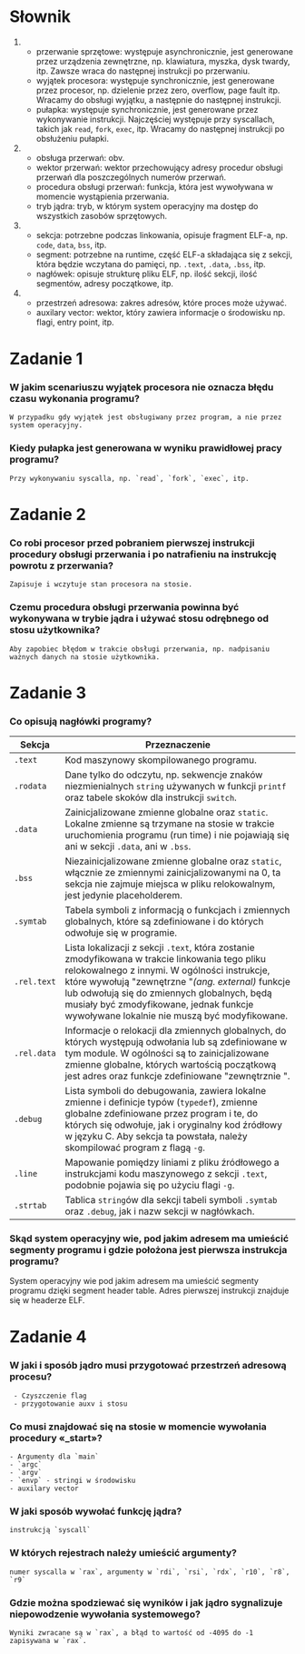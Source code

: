 # Słownik

1. - przerwanie sprzętowe: występuje asynchronicznie, jest generowane przez urządzenia zewnętrzne, np. klawiatura, myszka, dysk twardy, itp. Zawsze wraca do następnej instrukcji po przerwaniu.
   - wyjątek procesora: występuje synchronicznie, jest generowane przez procesor, np. dzielenie przez zero, overflow, page fault itp. Wracamy do obsługi wyjątku, a następnie do następnej instrukcji.
   - pułapka: występuje synchronicznie, jest generowane przez wykonywanie instrukcji. Najczęściej występuje przy syscallach, takich jak `read`, `fork`, `exec`, itp. Wracamy do następnej instrukcji po obsłużeniu pułapki.
2. - obsługa przerwań: obv.
   - wektor przerwań: wektor przechowujący adresy procedur obsługi przerwań dla poszczególnych numerów przerwań.
   - procedura obsługi przerwań: funkcja, która jest wywoływana w momencie wystąpienia przerwania.
   - tryb jądra: tryb, w którym system operacyjny ma dostęp do wszystkich zasobów sprzętowych.
3. - sekcja: potrzebne podczas linkowania, opisuje fragment ELF-a, np. `code`, `data`, `bss`, itp.
   - segment: potrzebne na runtime, część ELF-a składająca się z sekcji, która będzie wczytana do pamięci, np. `.text`, `.data`, `.bss`, itp.
   - nagłówek: opisuje strukturę pliku ELF, np. ilość sekcji, ilość segmentów, adresy początkowe, itp.
4. - przestrzeń adresowa: zakres adresów, które proces może używać.
   - auxilary vector: wektor, który zawiera informacje o środowisku np. flagi, entry point, itp.

# Zadanie 1
 ### W jakim scenariuszu wyjątek procesora nie oznacza błędu czasu wykonania programu?
    W przypadku gdy wyjątek jest obsługiwany przez program, a nie przez system operacyjny.
 ### Kiedy pułapka jest generowana w wyniku prawidłowej pracy programu?
    Przy wykonywaniu syscalla, np. `read`, `fork`, `exec`, itp.

# Zadanie 2
 ### Co robi procesor przed pobraniem pierwszej instrukcji procedury obsługi przerwania i po natrafieniu na instrukcję powrotu z przerwania?
    Zapisuje i wczytuje stan procesora na stosie.
 ### Czemu procedura obsługi przerwania powinna być wykonywana w trybie jądra i używać stosu odrębnego od stosu użytkownika?
    Aby zapobiec błędom w trakcie obsługi przerwania, np. nadpisaniu ważnych danych na stosie użytkownika.

# Zadanie 3
 ### Co opisują nagłówki programy?
 | Sekcja      | Przeznaczenie |
| ----------- | ------------- |
| `.text`     | Kod maszynowy skompilowanego programu. |
| `.rodata`   | Dane tylko do odczytu, np. sekwencje znaków niezmienialnych `string` używanych w funkcji `printf` oraz tabele skoków dla instrukcji `switch`.              |
| `.data`     | Zainicjalizowane zmienne globalne oraz `static`. Lokalne zmienne są trzymane na stosie w trakcie uruchomienia programu (run time) i nie pojawiają się ani w sekcji `.data`, ani w `.bss`.              |
| `.bss`      | Niezainicjalizowane zmienne globalne oraz `static`, włącznie ze zmiennymi zainicjalizowanymi na 0, ta sekcja nie zajmuje miejsca w pliku relokowalnym, jest jedynie placeholderem.              |
| `.symtab`   | Tabela symboli z informacją o funkcjach i zmiennych globalnych, które są zdefiniowane i do których odwołuje się w programie.              |
| `.rel.text` | Lista lokalizacji z sekcji `.text`, która zostanie zmodyfikowana w trakcie linkowania tego pliku relokowalnego z innymi. W ogólności instrukcje, które wywołują &#34;zewnętrzne &#34;*(ang. external)* funkcje lub odwołują się do zmiennych globalnych, będą musiały być zmodyfikowane, jednak funkcje wywoływane lokalnie nie muszą być modyfikowane.            |
| `.rel.data` | Informacje o relokacji dla zmiennych globalnych, do których występują odwołania lub są zdefiniowane w tym module. W ogólności są to zainicjalizowane zmienne globalne, których wartością początkową jest adres oraz funkcje zdefiniowane &#34;zewnętrznie &#34;.              |
| `.debug`    | Lista symboli do debugowania, zawiera lokalne zmienne i definicje typów (`typedef`), zmienne globalne zdefiniowane przez program i te, do których się odwołuje, jak i oryginalny kod źródłowy w języku C. Aby sekcja ta powstała, należy skompilować program z flagą `-g`.              |
| `.line`     | Mapowanie pomiędzy liniami z pliku źródłowego a instrukcjami kodu maszynowego z sekcji `.text`, podobnie pojawia się po użyciu flagi `-g`.              |
| `.strtab`   | Tablica `string`ów dla sekcji tabeli symboli `.symtab` oraz `.debug`, jak i nazw sekcji w nagłówkach.

 ### Skąd system operacyjny wie, pod jakim adresem ma umieścić segmenty programu i gdzie położona jest pierwsza instrukcja programu?
System operacyjny wie pod jakim adresem ma umieścić segmenty programu dzięki segment header table. Adres pierwszej instrukcji znajduje się w headerze ELF.

# Zadanie 4
   ### W jaki i sposób jądro musi przygotować przestrzeń adresową procesu?
     - Czyszczenie flag
     - przygotowanie auxv i stosu
   ### Co musi znajdować się na stosie w momencie wywołania procedury «_start»?
    - Argumenty dla `main`
    - `argc`
    - `argv`
    - `envp` - stringi w środowisku
    - auxilary vector

  ### W jaki sposób wywołać funkcję jądra?
    instrukcją `syscall`
  ### W których rejestrach należy umieścić argumenty?
    numer syscalla w `rax`, argumenty w `rdi`, `rsi`, `rdx`, `r10`, `r8`, `r9`
  ### Gdzie można spodziewać się wyników i jak jądro sygnalizuje niepowodzenie wywołania systemowego?
    Wyniki zwracane są w `rax`, a błąd to wartość od -4095 do -1 zapisywana w `rax`.
